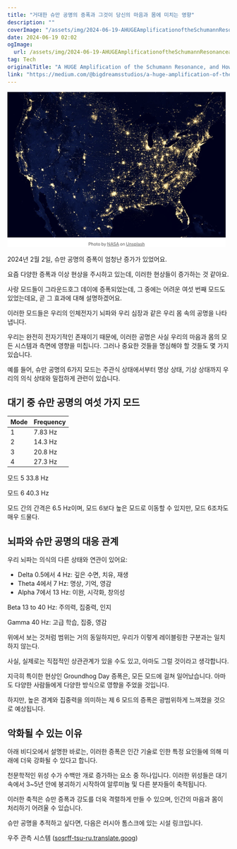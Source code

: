 ```yaml
---
title: "거대한 슈만 공명의 증폭과 그것이 당신의 마음과 몸에 미치는 영향"
description: ""
coverImage: "/assets/img/2024-06-19-AHUGEAmplificationoftheSchumannResonanceandHowitAffectsYourMindandBody_0.png"
date: 2024-06-19 02:02
ogImage: 
  url: /assets/img/2024-06-19-AHUGEAmplificationoftheSchumannResonanceandHowitAffectsYourMindandBody_0.png
tag: Tech
originalTitle: "A HUGE Amplification of the Schumann Resonance, and How it Affects Your Mind and Body"
link: "https://medium.com/@bigdreamsstudios/a-huge-amplification-of-the-schumann-resonance-and-how-it-affects-your-mind-and-body-afcd44ac3bd5"
---
```




![Image](/assets/img/2024-06-19-AHUGEAmplificationoftheSchumannResonanceandHowitAffectsYourMindandBody_0.png)

2024년 2월 2일, 슈만 공명의 증폭이 엄청난 증가가 있었어요.

요즘 다양한 증폭과 이상 현상을 주시하고 있는데, 이러한 현상들이 증가하는 것 같아요.

사랑 모드들이 그라운드호그 데이에 증폭되었는데, 그 중에는 어려운 여섯 번째 모드도 있었는데요, 곧 그 효과에 대해 설명하겠어요.


<div class="content-ad"></div>

이러한 모드들은 우리의 인체전자기 뇌파와 우리 심장과 같은 우리 몸 속의 공명을 나타냅니다.

우리는 완전히 전자기적인 존재이기 때문에, 이러한 공명은 사실 우리의 마음과 몸의 모든 시스템과 측면에 영향을 미칩니다. 그러나 중요한 것들을 명심해야 할 것들도 몇 가지 있습니다.

예를 들어, 슈만 공명의 6가지 모드는 주관식 상태에서부터 명상 상태, 기상 상태까지 우리의 의식 상태와 밀접하게 관련이 있습니다.

## 대기 중 슈만 공명의 여섯 가지 모드

<div class="content-ad"></div>


Mode | Frequency
---|---
1 | 7.83 Hz
2 | 14.3 Hz
3 | 20.8 Hz
4 | 27.3 Hz

<div class="content-ad"></div>

모드 5 33.8 Hz

모드 6 40.3 Hz

모드 간의 간격은 6.5 Hz이며, 모드 6보다 높은 모드로 이동할 수 있지만, 모드 6조차도 매우 드물다.

## 뇌파와 슈만 공명의 대응 관계

<div class="content-ad"></div>

우리 뇌파는 의식의 다른 상태와 연관이 있어요:

- Delta 0.5에서 4 Hz: 깊은 수면, 치유, 재생
- Theta 4에서 7 Hz: 명상, 기억, 영감
- Alpha 7에서 13 Hz: 이완, 시각화, 창의성

<div class="content-ad"></div>

Beta 13 to 40 Hz: 주의력, 집중력, 인지

Gamma 40 Hz: 고급 학습, 집중, 영감

위에서 보는 것처럼 범위는 거의 동일하지만, 우리가 이렇게 레이블링한 구분과는 일치하지 않는다.

사실, 실제로는 직접적인 상관관계가 있을 수도 있고, 아마도 그럴 것이라고 생각합니다.

<div class="content-ad"></div>

지극히 특이한 현상인 Groundhog Day 증폭은, 모든 모드에 걸쳐 일어났습니다. 아마도 다양한 사람들에게 다양한 방식으로 영향을 주었을 것입니다.

하지만, 높은 경계와 집중력을 의미하는 제 6 모드의 증폭은 광범위하게 느껴졌을 것으로 예상됩니다.

## 악화될 수 있는 이유

아래 비디오에서 설명한 바로는, 이러한 증폭은 인간 기술로 인한 특정 요인들에 의해 미래에 더욱 강화될 수 있다고 합니다.

<div class="content-ad"></div>

천문학적인 위성 수가 수백만 개로 증가하는 요소 중 하나입니다. 이러한 위성들은 대기 속에서 3~5년 안에 붕괴하기 시작하여 알루미늄 및 다른 분자들이 축적됩니다.

이러한 축적은 슈만 증폭과 강도를 더욱 격렬하게 만들 수 있으며, 인간의 마음과 몸이 처리하기 어려울 수 있습니다.

슈만 공명을 추적하고 싶다면, 다음은 러시아 톰스크에 있는 시설 링크입니다.

우주 관측 시스템 ([sosrff-tsu-ru.translate.goog](https://sosrff-tsu-ru.translate.goog/))
